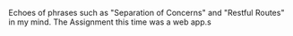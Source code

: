 Echoes of phrases such as "Separation of Concerns" and "Restful Routes" in my mind.  The Assignment this time was a web app.s
